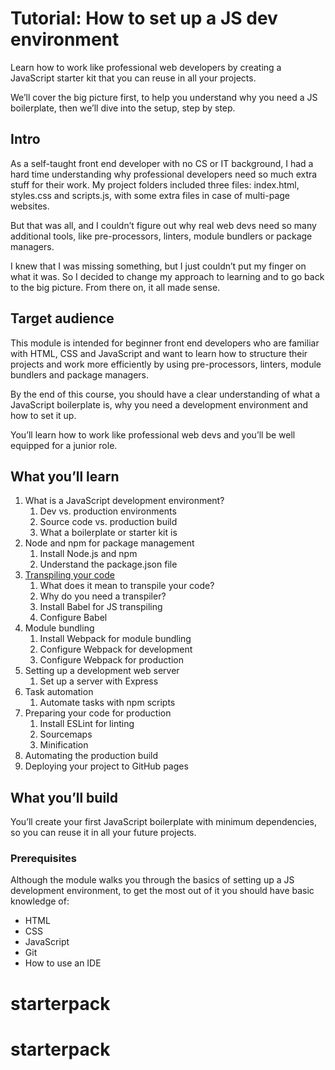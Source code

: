 # Tutorial: How to set up a JS dev environment

Learn how to work like professional web developers by creating a JavaScript starter kit that you can reuse in all your projects. 

We’ll cover the big picture first, to help you understand why you need a JS boilerplate, then we’ll dive into the setup, step by step.

## Intro

As a self-taught front end developer with no CS or IT background, I had a hard time understanding why professional developers need so much extra stuff for their work.
My project folders included three files: index.html, styles.css and scripts.js, with some extra files in case of multi-page websites.

But that was all, and I couldn’t figure out why real web devs need so many additional tools, like pre-processors, linters, module bundlers or package managers.

I knew that I was missing something, but I just couldn’t put my finger on what it was. So I decided to change my approach to learning and to go back to the big picture. 
From there on, it all made sense.

## Target audience

This module is intended for beginner front end developers who are familiar with HTML, CSS and JavaScript and want to learn how to structure their projects and 
work more efficiently by using pre-processors, linters, module bundlers and package managers. 

By the end of this course, you should have a clear understanding of what a JavaScript boilerplate is, why you need a development environment and how to set it up.

You’ll learn how to work like professional web devs and you’ll be well equipped for a junior role. 

## What you’ll learn

1. What is a JavaScript development environment?
    1. Dev vs. production environments 
    2. Source code vs. production build
    3. What a boilerplate or starter kit is
2. Node and npm for package management
    1. Install Node.js and npm
    2. Understand the package.json file
3. [Transpiling your code](https://github.com/andreeamaco/js-boilerplate/blob/master/chapters/chapter3-transpiling.md)
    1. What does it mean to transpile your code?
    2. Why do you need a transpiler?
    3. Install Babel for JS transpiling
    4. Configure Babel
4. Module bundling
    1. Install Webpack for module bundling
    2. Configure Webpack for development 
    3. Configure Webpack for production
5. Setting up a development web server 
    1. Set up a server with Express
6. Task automation 
    1. Automate tasks with npm scripts
7. Preparing your code for production
    1. Install ESLint for linting
    2. Sourcemaps 
    3. Minification
8. Automating the production build
9. Deploying your project to GitHub pages

## What you’ll build

You’ll create your first JavaScript boilerplate with minimum dependencies, so you can reuse it in all your future projects.

### Prerequisites 

Although the module walks you through the basics of setting up a JS development environment, to get the most out of it you should have basic knowledge of: 
- HTML
- CSS
- JavaScript
- Git
- How to use an IDE
# starterpack
# starterpack
